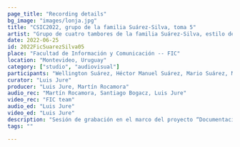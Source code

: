 ```yaml
---
page_title: "Recording details"
bg_image: "images/lonja.jpg"
title: "CSIC2022, grupo de la familia Suárez-Silva, toma 5"  
artist: "Grupo de cuatro tambores de la familia Suárez-Silva, estilo de Ansina"
date: 2022-06-25
id: 2022FicSuarezSilva05
place: "Facultad de Información y Comunicación -- FIC" 
location: "Montevideo, Uruguay" 
category: ["studio", "audiovisual"]
participants: "Wellington Suárez, Héctor Manuel Suárez, Mario Suárez, Martín Silva" 
curator: "Luis Jure" 
producer: "Luis Jure, Martín Rocamora" 
audio_rec: "Martín Rocamora, Santiago Bogacz, Luis Jure" 
video_rec: "FIC team" 
audio_ed: "Luis Jure" 
video_ed: "Luis Jure" 
description: "Sesión de grabación en el marco del proyecto “Documentacion y análisis del candombe uruguayo”, financiado por la CSIC, agencia de investigación de la Universidad de la República. La sesión se realizó en colaboración con la FIC." 
tags: "" 

---
```

